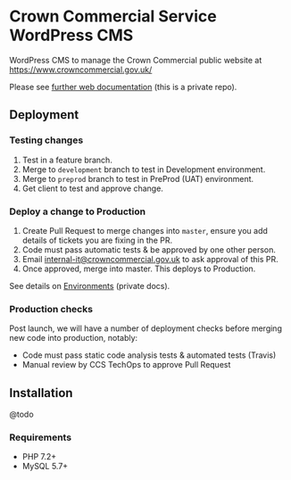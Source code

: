 # Crown Commercial Service WordPress CMS

WordPress CMS to manage the Crown Commercial public website at https://www.crowncommercial.gov.uk/

Please see [further web documentation](https://github.com/Crown-Commercial-Service/ccsweb-docs/tree/master/web) (this is a private repo).

## Deployment

### Testing changes

1. Test in a feature branch.
2. Merge to `development` branch to test in Development environment.
3. Merge to `preprod` branch to test in PreProd (UAT) environment.
4. Get client to test and approve change.

### Deploy a change to Production

1. Create Pull Request to merge changes into `master`, ensure you add details of tickets you are fixing in the PR.
2. Code must pass automatic tests & be approved by one other person.
3. Email internal-it@crowncommercial.gov.uk to ask approval of this PR.
4. Once approved, merge into master. This deploys to Production. 

See details on [Environments](https://github.com/Crown-Commercial-Service/ccsweb-docs/blob/master/web/ENVIRONMENTS.md) (private docs).

### Production checks

Post launch, we will have a number of deployment checks before merging new code into production, notably:

* Code must pass static code analysis tests & automated tests (Travis)
* Manual review by CCS TechOps to approve Pull Request

## Installation

@todo

### Requirements

* PHP 7.2+
* MySQL 5.7+ 
